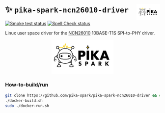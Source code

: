 <a href="https://pika-spark.io/"><img align="right" src="https://raw.githubusercontent.com/pika-spark/.github/main/logo/logo-pika-spark-bg-white.png" width="15%"></a>
:sparkles: `pika-spark-ncn26010-driver`
=======================================
[![Smoke test status](https://github.com/pika-spark/pika-spark-ncn26010-driver/actions/workflows/smoke-test.yml/badge.svg)](https://github.com/pika-spark/pika-spark-ncn26010-driver/actions/workflows/smoke-test.yml)
[![Spell Check status](https://github.com/pika-spark/pika-spark-ncn26010-driver/actions/workflows/spell-check.yml/badge.svg)](https://github.com/pika-spark/pika-spark-ncn26010-driver/actions/workflows/spell-check.yml)

Linux user space driver for the [NCN26010](https://www.onsemi.com/products/interfaces/ethernet-controllers/ncn26010) 10BASE-T1S SPI-to-PHY driver.

<p align="center">
  <a href="https://pika-spark.io/"><img src="https://raw.githubusercontent.com/pika-spark/.github/main/logo/logo-pika-spark-bg-white-github.png" width="40%"></a>
</p>

### How-to-build/run
```bash
git clone https://github.com/pika-spark/pika-spark-ncn26010-driver && cd pika-spark-ncn26010-driver/docker
./docker-build.sh
sudo ./docker-run.sh
```
